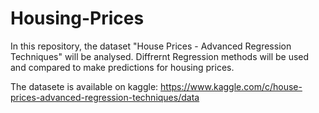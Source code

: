 # Housing-Prices
In this repository, the dataset "House Prices - Advanced Regression Techniques" will be analysed.
Diffrernt Regression methods will be used and compared to make predictions for housing prices.

The datasete is available on kaggle: https://www.kaggle.com/c/house-prices-advanced-regression-techniques/data
